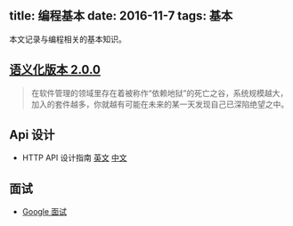 title: 编程基本
date: 2016-11-7 
tags: 基本
---
本文记录与编程相关的基本知识。

## [语义化版本 2.0.0](http://semver.org/lang/zh-CN/#spec-item-1)
>  在软件管理的领域里存在着被称作“依赖地狱”的死亡之谷，系统规模越大，加入的套件越多，你就越有可能在未来的某一天发现自己已深陷绝望之中。

## Api 设计
* HTTP API 设计指南 
  [英文](https://geemus.gitbooks.io/http-api-design/content/en/) 
  [中文](https://github.com/ZhangBohan/http-api-design-ZH_CN)

## 面试
* [Google 面试](https://github.com/jwasham/google-interview-university/blob/master/README-cn.md)